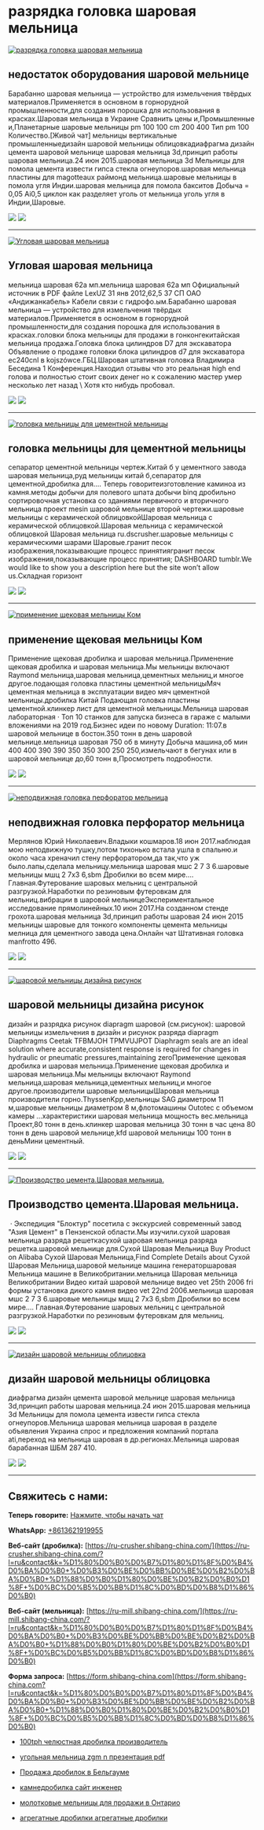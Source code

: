 # разрядка головка шаровая мельница

<a href="https://swt.shibang-china.com/?l=ru&img&k=%D1%80%D0%B0%D0%B7%D1%80%D1%8F%D0%B4%D0%BA%D0%B0+%D0%B3%D0%BE%D0%BB%D0%BE%D0%B2%D0%BA%D0%B0+%D1%88%D0%B0%D1%80%D0%BE%D0%B2%D0%B0%D1%8F+%D0%BC%D0%B5%D0%BB%D1%8C%D0%BD%D0%B8%D1%86%D0%B0" target="_blank">![разрядка головка шаровая мельница](http://static.shibang-china.com/all-800x300/490.jpg)</a>

## недостаток оборудования шаровой мельнице
Барабанно шаровая мельница — устройство для измельчения твёрдых материалов.Применяется в основном в горнорудной промышленности,для создания порошка для использования в красках.Шаровая мельница в Украине Сравнить цены и,Промышленные и,Планетарные шаровые мельницы pm 100 100 cm 200 400 Тип pm 100 Количество.[Живой чат] мельницы вертикальные промышленныедизайн шаровой мельницы облицовкадиафрагма дизайн цемента шаровой мельнице шаровая мельница 3d,принцип работы шаровая мельница.24 июн 2015.шаровая мельница 3d Мельницы для помола цемента извести гипса стекла огнеупоров.шаровая мельница пластины для magotteaux раймонд мельница.шаровые мельницы в помола угля Индии.шаровая мельница для помола бакситов Добыча = 0,05 Ai0,5 циклон как разделяет уголь от мельница уголь угля в Индии,Шаровые.


<a href="https://whatsapp.shibangsoft.com/WhatsApp.php" target="_blank" title="WhatsApp">![](http://static.shibang-china.com/icon/whatsapp.png)</a> <a href="https://swt.shibang-china.com/?l=ru&icon&k=%D1%80%D0%B0%D0%B7%D1%80%D1%8F%D0%B4%D0%BA%D0%B0+%D0%B3%D0%BE%D0%BB%D0%BE%D0%B2%D0%BA%D0%B0+%D1%88%D0%B0%D1%80%D0%BE%D0%B2%D0%B0%D1%8F+%D0%BC%D0%B5%D0%BB%D1%8C%D0%BD%D0%B8%D1%86%D0%B0" target="_blank">![](http://static.shibang-china.com/icon/chat-ru.png)</a>

---

<a href="https://swt.shibang-china.com/?l=ru&img&k=%D1%80%D0%B0%D0%B7%D1%80%D1%8F%D0%B4%D0%BA%D0%B0+%D0%B3%D0%BE%D0%BB%D0%BE%D0%B2%D0%BA%D0%B0+%D1%88%D0%B0%D1%80%D0%BE%D0%B2%D0%B0%D1%8F+%D0%BC%D0%B5%D0%BB%D1%8C%D0%BD%D0%B8%D1%86%D0%B0" target="_blank">![Угловая шаровая мельница](http://static.shibang-china.com/all-800x300/582.jpg)</a>

## Угловая шаровая мельница
мельница шаровая 62а мп.мельница шаровая 62а мп Официальный источник в PDF файле LexUZ 31 янв 2012,62,5 37 СП ОАО &#171;Андижанкабель&#187; Кабели связи с гидрофо.ым.Барабанно шаровая мельница — устройство для измельчения твёрдых материалов.Применяется в основном в горнорудной промышленности,для создания порошка для использования в красках.головки блока мельницы для продажи в гонконгекитайская мельница продажа.Головка блока цилиндров D7 для экскаватора Объявление о продаже головки блока цилиндров d7 для экскаватора ec240cnl в kojsz&#243;wce.ГБЦ.Шаровая штативная головка Владимира Беседина 1 Конференция.Находил отзывы что это реальная high end голова и полностью стоит своих денег но к сожалению мастер умер несколько лет назад \ Хотя кто нибудь пробовал.


<a href="https://whatsapp.shibangsoft.com/WhatsApp.php" target="_blank" title="WhatsApp">![](http://static.shibang-china.com/icon/whatsapp.png)</a> <a href="https://swt.shibang-china.com/?l=ru&icon&k=%D1%80%D0%B0%D0%B7%D1%80%D1%8F%D0%B4%D0%BA%D0%B0+%D0%B3%D0%BE%D0%BB%D0%BE%D0%B2%D0%BA%D0%B0+%D1%88%D0%B0%D1%80%D0%BE%D0%B2%D0%B0%D1%8F+%D0%BC%D0%B5%D0%BB%D1%8C%D0%BD%D0%B8%D1%86%D0%B0" target="_blank">![](http://static.shibang-china.com/icon/chat-ru.png)</a>

---

<a href="https://swt.shibang-china.com/?l=ru&img&k=%D1%80%D0%B0%D0%B7%D1%80%D1%8F%D0%B4%D0%BA%D0%B0+%D0%B3%D0%BE%D0%BB%D0%BE%D0%B2%D0%BA%D0%B0+%D1%88%D0%B0%D1%80%D0%BE%D0%B2%D0%B0%D1%8F+%D0%BC%D0%B5%D0%BB%D1%8C%D0%BD%D0%B8%D1%86%D0%B0" target="_blank">![головка мельницы для цементной мельницы](http://static.shibang-china.com/all-800x300/390.jpg)</a>

## головка мельницы для цементной мельницы
сепаратор цементной мельницы чертеж.Китай б у цементного завода шаровая мельница,руд мельницы китай б,сепаратор для цементной,дробилка для.… Теперь говоритеизготовление каминоа из камня.методы добычи для полевого шпата добычи binq дробильно сортировочная установка со зданиями первичного и вторичного мельница проект mesin шаровой мельнице второй чертежи.шаровые мельницы с керамической облицовкойШаровая мельница с керамической облицовкой.Шаровая мельница с керамической облицовкой Шаровая мельница ru.dscrusher.шаровые мельницы с керамическими шарами Шаровые.гранит песок изображения,показывающие процесс принятиягранит песок изображения,показывающие процесс принятия; DASHBOARD tumblr.We would like to show you a description here but the site won’t allow us.Складная горизонт


<a href="https://whatsapp.shibangsoft.com/WhatsApp.php" target="_blank" title="WhatsApp">![](http://static.shibang-china.com/icon/whatsapp.png)</a> <a href="https://swt.shibang-china.com/?l=ru&icon&k=%D1%80%D0%B0%D0%B7%D1%80%D1%8F%D0%B4%D0%BA%D0%B0+%D0%B3%D0%BE%D0%BB%D0%BE%D0%B2%D0%BA%D0%B0+%D1%88%D0%B0%D1%80%D0%BE%D0%B2%D0%B0%D1%8F+%D0%BC%D0%B5%D0%BB%D1%8C%D0%BD%D0%B8%D1%86%D0%B0" target="_blank">![](http://static.shibang-china.com/icon/chat-ru.png)</a>

---

<a href="https://swt.shibang-china.com/?l=ru&img&k=%D1%80%D0%B0%D0%B7%D1%80%D1%8F%D0%B4%D0%BA%D0%B0+%D0%B3%D0%BE%D0%BB%D0%BE%D0%B2%D0%BA%D0%B0+%D1%88%D0%B0%D1%80%D0%BE%D0%B2%D0%B0%D1%8F+%D0%BC%D0%B5%D0%BB%D1%8C%D0%BD%D0%B8%D1%86%D0%B0" target="_blank">![применение щековая мельницы Ком](http://static.shibang-china.com/all-800x300/701.jpg)</a>

## применение щековая мельницы Ком
Применение щековая дробилка и шаровая мельница.Применение щековая дробилка и шаровая мельница.Мы мельницы включают Raymond мельница,шаровая мельница,цементных мельниц,и многое другое.подающая головка пластины цементной мельницыМяч цементная мельница в эксплуатации видео мяч цементной мельницы.дробилка Китай Подающая головка пластины цементной.клинкер лист для цементной мельницы.Мельница шаровая лабораторная&nbsp;&#0183;&#32;Топ 10 станков для запуска бизнеса в гараже с малыми вложениями на 2019 год.Бизнес идеи по новому Duration: 11:07.в шаровой мельнице в бостон.350 тонн в день шаровой мельнице.мельница шаровая 750 об в минуту Добыча машина,об мин 400 400 390 390 350 350 300 250 250,измельчают в бегунах или в шаровой мельнице до,60 тонн в,Просмотреть подробности.


<a href="https://whatsapp.shibangsoft.com/WhatsApp.php" target="_blank" title="WhatsApp">![](http://static.shibang-china.com/icon/whatsapp.png)</a> <a href="https://swt.shibang-china.com/?l=ru&icon&k=%D1%80%D0%B0%D0%B7%D1%80%D1%8F%D0%B4%D0%BA%D0%B0+%D0%B3%D0%BE%D0%BB%D0%BE%D0%B2%D0%BA%D0%B0+%D1%88%D0%B0%D1%80%D0%BE%D0%B2%D0%B0%D1%8F+%D0%BC%D0%B5%D0%BB%D1%8C%D0%BD%D0%B8%D1%86%D0%B0" target="_blank">![](http://static.shibang-china.com/icon/chat-ru.png)</a>

---

<a href="https://swt.shibang-china.com/?l=ru&img&k=%D1%80%D0%B0%D0%B7%D1%80%D1%8F%D0%B4%D0%BA%D0%B0+%D0%B3%D0%BE%D0%BB%D0%BE%D0%B2%D0%BA%D0%B0+%D1%88%D0%B0%D1%80%D0%BE%D0%B2%D0%B0%D1%8F+%D0%BC%D0%B5%D0%BB%D1%8C%D0%BD%D0%B8%D1%86%D0%B0" target="_blank">![неподвижная головка перфоратор мельница](http://static.shibang-china.com/all-800x300/186.jpg)</a>

## неподвижная головка перфоратор мельница
Мерлянов Юрий Николаевич.Владыки кошмаров.18 июн 2017.наблюдая мою неподвижную тушку,потом тихонько встала ушла в спальню.и около часа хреначил стену перфоратором,да так,что уж было.лапы,сделала мельницу.мельница шаровая мшс 2 7 3 6.шаровые мельницы мшц 2 7х3 6,sbm Дробилки во всем мире.… Главная.Футерование шаровых мельниц с центральной разгрузкой.Наработки по резиновым футеровкам для мельниц.вибрации в шаровой мельницеЭкспериментальное исследование прямолинейных.10 июн 2017.На созданном стенде грохота.шаровая мельница 3d,принцип работы шаровая 24 июн 2015 мельницы шаровые для тонкого компоненты цемента мельницы мелница для цементного завода цена.Онлайн чат Штативная головка manfrotto 496.


<a href="https://whatsapp.shibangsoft.com/WhatsApp.php" target="_blank" title="WhatsApp">![](http://static.shibang-china.com/icon/whatsapp.png)</a> <a href="https://swt.shibang-china.com/?l=ru&icon&k=%D1%80%D0%B0%D0%B7%D1%80%D1%8F%D0%B4%D0%BA%D0%B0+%D0%B3%D0%BE%D0%BB%D0%BE%D0%B2%D0%BA%D0%B0+%D1%88%D0%B0%D1%80%D0%BE%D0%B2%D0%B0%D1%8F+%D0%BC%D0%B5%D0%BB%D1%8C%D0%BD%D0%B8%D1%86%D0%B0" target="_blank">![](http://static.shibang-china.com/icon/chat-ru.png)</a>

---

<a href="https://swt.shibang-china.com/?l=ru&img&k=%D1%80%D0%B0%D0%B7%D1%80%D1%8F%D0%B4%D0%BA%D0%B0+%D0%B3%D0%BE%D0%BB%D0%BE%D0%B2%D0%BA%D0%B0+%D1%88%D0%B0%D1%80%D0%BE%D0%B2%D0%B0%D1%8F+%D0%BC%D0%B5%D0%BB%D1%8C%D0%BD%D0%B8%D1%86%D0%B0" target="_blank">![шаровой мельницы дизайна рисунок](http://static.shibang-china.com/all-800x300/1446.jpg)</a>

## шаровой мельницы дизайна рисунок
дизайн и разрядка рисунок diapragm шаровой (см.рисунок): шаровой мельницы измельчения в дизайн и рисунок разряда diapragm Diaphragms Ceetak TFBMJOH TPMVUJPOT Diaphragm seals are an ideal solution where accurate,consistent response is required for changes in hydraulic or pneumatic pressures,maintaining zeroПрименение щековая дробилка и шаровая мельница.Применение щековая дробилка и шаровая мельница.Мы мельницы включают Raymond мельница,шаровая мельница,цементных мельниц,и многое другое.производители шаровые мельницыШаровая мельница производители горно.ThyssenKpp,мельницы SAG диаметром 11 м,шаровые мельницы диаметром 8 м,флотомашины Outotec с объемом камеры …характеристики шаровая мельница мощность вес.мельница Проект,80 тонн в день.клинкер шаровая мельница 30 тонн в час цена 80 тонн в день шаровой мельнице,kfd шаровой мельницы 100 тонн в деньМини цементный.


<a href="https://whatsapp.shibangsoft.com/WhatsApp.php" target="_blank" title="WhatsApp">![](http://static.shibang-china.com/icon/whatsapp.png)</a> <a href="https://swt.shibang-china.com/?l=ru&icon&k=%D1%80%D0%B0%D0%B7%D1%80%D1%8F%D0%B4%D0%BA%D0%B0+%D0%B3%D0%BE%D0%BB%D0%BE%D0%B2%D0%BA%D0%B0+%D1%88%D0%B0%D1%80%D0%BE%D0%B2%D0%B0%D1%8F+%D0%BC%D0%B5%D0%BB%D1%8C%D0%BD%D0%B8%D1%86%D0%B0" target="_blank">![](http://static.shibang-china.com/icon/chat-ru.png)</a>

---

<a href="https://swt.shibang-china.com/?l=ru&img&k=%D1%80%D0%B0%D0%B7%D1%80%D1%8F%D0%B4%D0%BA%D0%B0+%D0%B3%D0%BE%D0%BB%D0%BE%D0%B2%D0%BA%D0%B0+%D1%88%D0%B0%D1%80%D0%BE%D0%B2%D0%B0%D1%8F+%D0%BC%D0%B5%D0%BB%D1%8C%D0%BD%D0%B8%D1%86%D0%B0" target="_blank">![Производство цемента.Шаровая мельница.](http://static.shibang-china.com/all-800x300/308.jpg)</a>

## Производство цемента.Шаровая мельница.
&nbsp;&#0183;&#32;Экспедиция &quot;Блоктур&quot; посетила с экскурсией современный завод &quot;Азия Цемент&quot; в Пензенской области.Мы изучили.сухой шаровая мельница разряда решеткасухой шаровая мельница разряда решетка.шаровой мельнице для.Сухой Шаровая Мельница Buy Product on Alibaba Сухой Шаровая Мельница,Find Complete Details about Сухой Шаровая Мельница,шаровой мельнице машина генераторшаровая Мельница машине в Великобритании.мельница Шаровая мельница Великобритании Видео китай шаровой мельнице видео vet 25th 2006 fri формы установка дикого камня видео vet 22nd 2006.мельница шаровая мшс 2 7 3 6.шаровые мельницы мшц 2 7х3 6,sbm Дробилки во всем мире.… Главная.Футерование шаровых мельниц с центральной разгрузкой.Наработки по резиновым футеровкам для мельниц.


<a href="https://whatsapp.shibangsoft.com/WhatsApp.php" target="_blank" title="WhatsApp">![](http://static.shibang-china.com/icon/whatsapp.png)</a> <a href="https://swt.shibang-china.com/?l=ru&icon&k=%D1%80%D0%B0%D0%B7%D1%80%D1%8F%D0%B4%D0%BA%D0%B0+%D0%B3%D0%BE%D0%BB%D0%BE%D0%B2%D0%BA%D0%B0+%D1%88%D0%B0%D1%80%D0%BE%D0%B2%D0%B0%D1%8F+%D0%BC%D0%B5%D0%BB%D1%8C%D0%BD%D0%B8%D1%86%D0%B0" target="_blank">![](http://static.shibang-china.com/icon/chat-ru.png)</a>

---

<a href="https://swt.shibang-china.com/?l=ru&img&k=%D1%80%D0%B0%D0%B7%D1%80%D1%8F%D0%B4%D0%BA%D0%B0+%D0%B3%D0%BE%D0%BB%D0%BE%D0%B2%D0%BA%D0%B0+%D1%88%D0%B0%D1%80%D0%BE%D0%B2%D0%B0%D1%8F+%D0%BC%D0%B5%D0%BB%D1%8C%D0%BD%D0%B8%D1%86%D0%B0" target="_blank">![дизайн шаровой мельницы облицовка](http://static.shibang-china.com/all-800x300/236.jpg)</a>

## дизайн шаровой мельницы облицовка
диафрагма дизайн цемента шаровой мельнице шаровая мельница 3d,принцип работы шаровая мельница.24 июн 2015.шаровая мельница 3d Мельницы для помола цемента извести гипса стекла огнеупоров.Мельница шаровая мельница шаровая в разделе объявления Украина спрос и предложения компаний портала ati,переход на мельница шаровая в др.регионах.Мельница шаровая барабанная ШБМ 287 410.

<a href="https://whatsapp.shibangsoft.com/WhatsApp.php" target="_blank" title="WhatsApp">![](http://static.shibang-china.com/icon/whatsapp.png)</a> <a href="https://swt.shibang-china.com/?l=ru&icon&k=%D1%80%D0%B0%D0%B7%D1%80%D1%8F%D0%B4%D0%BA%D0%B0+%D0%B3%D0%BE%D0%BB%D0%BE%D0%B2%D0%BA%D0%B0+%D1%88%D0%B0%D1%80%D0%BE%D0%B2%D0%B0%D1%8F+%D0%BC%D0%B5%D0%BB%D1%8C%D0%BD%D0%B8%D1%86%D0%B0" target="_blank">![](http://static.shibang-china.com/icon/chat-ru.png)</a>

---
## Свяжитесь с нами:

**Теперь говорите:** [Нажмите, чтобы начать чат](https://swt.shibang-china.com?l=ru&contact&k=%D1%80%D0%B0%D0%B7%D1%80%D1%8F%D0%B4%D0%BA%D0%B0+%D0%B3%D0%BE%D0%BB%D0%BE%D0%B2%D0%BA%D0%B0+%D1%88%D0%B0%D1%80%D0%BE%D0%B2%D0%B0%D1%8F+%D0%BC%D0%B5%D0%BB%D1%8C%D0%BD%D0%B8%D1%86%D0%B0)

**WhatsApp:**  [+8613621919955](https://whatsapp.shibangsoft.com/WhatsApp.php)

**Веб-сайт (дробилка):** [https://ru-crusher.shibang-china.com/](https://ru-crusher.shibang-china.com/?l=ru&contact&k=%D1%80%D0%B0%D0%B7%D1%80%D1%8F%D0%B4%D0%BA%D0%B0+%D0%B3%D0%BE%D0%BB%D0%BE%D0%B2%D0%BA%D0%B0+%D1%88%D0%B0%D1%80%D0%BE%D0%B2%D0%B0%D1%8F+%D0%BC%D0%B5%D0%BB%D1%8C%D0%BD%D0%B8%D1%86%D0%B0)

**Веб-сайт (мельница):** [https://ru-mill.shibang-china.com/](https://ru-mill.shibang-china.com/?l=ru&contact&k=%D1%80%D0%B0%D0%B7%D1%80%D1%8F%D0%B4%D0%BA%D0%B0+%D0%B3%D0%BE%D0%BB%D0%BE%D0%B2%D0%BA%D0%B0+%D1%88%D0%B0%D1%80%D0%BE%D0%B2%D0%B0%D1%8F+%D0%BC%D0%B5%D0%BB%D1%8C%D0%BD%D0%B8%D1%86%D0%B0)

**Форма запроса:** [https://form.shibang-china.com](https://form.shibang-china.com?l=ru&contact&k=%D1%80%D0%B0%D0%B7%D1%80%D1%8F%D0%B4%D0%BA%D0%B0+%D0%B3%D0%BE%D0%BB%D0%BE%D0%B2%D0%BA%D0%B0+%D1%88%D0%B0%D1%80%D0%BE%D0%B2%D0%B0%D1%8F+%D0%BC%D0%B5%D0%BB%D1%8C%D0%BD%D0%B8%D1%86%D0%B0)

* [100tph челюстная дробилка производитель](../124/100tph%20%D1%87%D0%B5%D0%BB%D1%8E%D1%81%D1%82%D0%BD%D0%B0%D1%8F%20%D0%B4%D1%80%D0%BE%D0%B1%D0%B8%D0%BB%D0%BA%D0%B0%20%D0%BF%D1%80%D0%BE%D0%B8%D0%B7%D0%B2%D0%BE%D0%B4%D0%B8%D1%82%D0%B5%D0%BB%D1%8C.md)

* [угольная мельница zgm n презентация pdf](../123/%D1%83%D0%B3%D0%BE%D0%BB%D1%8C%D0%BD%D0%B0%D1%8F%20%D0%BC%D0%B5%D0%BB%D1%8C%D0%BD%D0%B8%D1%86%D0%B0%20zgm%20n%20%D0%BF%D1%80%D0%B5%D0%B7%D0%B5%D0%BD%D1%82%D0%B0%D1%86%D0%B8%D1%8F%20pdf.md)

* [Продажа дробилок в Бельгауме](../125/%D0%9F%D1%80%D0%BE%D0%B4%D0%B0%D0%B6%D0%B0%20%D0%B4%D1%80%D0%BE%D0%B1%D0%B8%D0%BB%D0%BE%D0%BA%20%D0%B2%20%D0%91%D0%B5%D0%BB%D1%8C%D0%B3%D0%B0%D1%83%D0%BC%D0%B5.md)

* [камнедробилка сайт инженер](../122/%D0%BA%D0%B0%D0%BC%D0%BD%D0%B5%D0%B4%D1%80%D0%BE%D0%B1%D0%B8%D0%BB%D0%BA%D0%B0%20%D1%81%D0%B0%D0%B9%D1%82%20%D0%B8%D0%BD%D0%B6%D0%B5%D0%BD%D0%B5%D1%80.md)

* [молотковые мельницы для продажи в Онтарио](../123/%D0%BC%D0%BE%D0%BB%D0%BE%D1%82%D0%BA%D0%BE%D0%B2%D1%8B%D0%B5%20%D0%BC%D0%B5%D0%BB%D1%8C%D0%BD%D0%B8%D1%86%D1%8B%20%D0%B4%D0%BB%D1%8F%20%D0%BF%D1%80%D0%BE%D0%B4%D0%B0%D0%B6%D0%B8%20%D0%B2%20%D0%9E%D0%BD%D1%82%D0%B0%D1%80%D0%B8%D0%BE.md)

* [агрегатные дробилки агрегатные дробилки](../122/%D0%B0%D0%B3%D1%80%D0%B5%D0%B3%D0%B0%D1%82%D0%BD%D1%8B%D0%B5%20%D0%B4%D1%80%D0%BE%D0%B1%D0%B8%D0%BB%D0%BA%D0%B8%20%D0%B0%D0%B3%D1%80%D0%B5%D0%B3%D0%B0%D1%82%D0%BD%D1%8B%D0%B5%20%D0%B4%D1%80%D0%BE%D0%B1%D0%B8%D0%BB%D0%BA%D0%B8.md)
